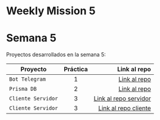 # Weekly Mission 5

# Semana 5 

Proyectos desarrollados en la semana 5:

| Proyecto | Práctica | Link al repo |
| ------------- |:-------------:| -----:|
|`Bot Telegram`|1|[Link al repo](https://github.com/Ange1D/fizzbuzz)|
|`Prisma DB`|2|[Link al repo](https://github.com/Ange1D/API-Express-DB)|
|`Cliente Servidor`|3|[Link al repo servidor](https://github.com/Ange1D/API-Express-DB)|
|`Cliente Servidor`|3|[Link al repo cliente](https://github.com/Ange1D/client-launchx)|
